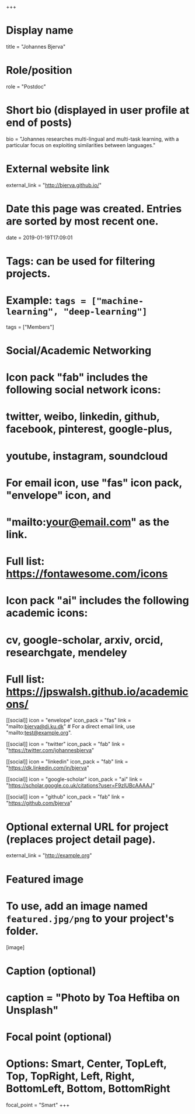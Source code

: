 +++
# Display name
title = "Johannes Bjerva"

# Role/position
role = "Postdoc"

# Short bio (displayed in user profile at end of posts)
bio = "Johannes researches multi-lingual and multi-task learning, with a particular focus on exploiting similarities between languages."

# External website link
external_link = "http://bjerva.github.io/"

# Date this page was created. Entries are sorted by most recent one.
date = 2019-01-19T17:09:01

# Tags: can be used for filtering projects.
# Example: `tags = ["machine-learning", "deep-learning"]`
tags = ["Members"]

# Social/Academic Networking
#
# Icon pack "fab" includes the following social network icons:
#
#   twitter, weibo, linkedin, github, facebook, pinterest, google-plus,
#   youtube, instagram, soundcloud
#
#   For email icon, use "fas" icon pack, "envelope" icon, and
#   "mailto:your@email.com" as the link.
#
#   Full list: https://fontawesome.com/icons
#
# Icon pack "ai" includes the following academic icons:
#
#   cv, google-scholar, arxiv, orcid, researchgate, mendeley
#
#   Full list: https://jpswalsh.github.io/academicons/

[[social]]
icon = "envelope"
icon_pack = "fas"
link = "mailto:bjerva@di.ku.dk"  # For a direct email link, use "mailto:test@example.org".

[[social]]
icon = "twitter"
icon_pack = "fab"
link = "https://twitter.com/johannesbjerva"

[[social]]
icon = "linkedin"
icon_pack = "fab"
link = "https://dk.linkedin.com/in/bjerva"

[[social]]
icon = "google-scholar"
icon_pack = "ai"
link = "https://scholar.google.co.uk/citations?user=F9zlUBcAAAAJ"

[[social]]
icon = "github"
icon_pack = "fab"
link = "https://github.com/bjerva"


# Optional external URL for project (replaces project detail page).
external_link = "http://example.org"

# Featured image
# To use, add an image named `featured.jpg/png` to your project's folder. 
[image]
  # Caption (optional)
  # caption = "Photo by Toa Heftiba on Unsplash"

  # Focal point (optional)
  # Options: Smart, Center, TopLeft, Top, TopRight, Left, Right, BottomLeft, Bottom, BottomRight
  focal_point = "Smart"
+++
